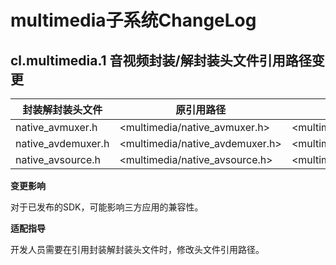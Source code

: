 # multimedia子系统ChangeLog

## cl.multimedia.1 音视频封装/解封装头文件引用路径变更

| 封装解封装头文件          | 原引用路径                  | 现引用路径                |
| ------------------------------- | ------------------------------------- | ------------------------------------- |
| native_avmuxer.h | <multimedia/native_avmuxer.h> | <multimedia/player_framework/native_avmuxer.h> |
| native_avdemuxer.h  | <multimedia/native_avdemuxer.h>               | <multimedia/player_framework/native_avdemuxer.h>               |
| native_avsource.h  | <multimedia/native_avsource.h>               | <multimedia/player_framework/native_avsource.h>               |

**变更影响**

对于已发布的SDK，可能影响三方应用的兼容性。

**适配指导**

开发人员需要在引用封装解封装头文件时，修改头文件引用路径。
